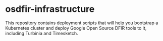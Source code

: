 # osdfir-infrastructure

This repository contains deployment scripts that will help you bootstrap
a Kubernetes cluster and deploy Google Open Source DFIR tools to it, including
Turbinia and Timesketch.
